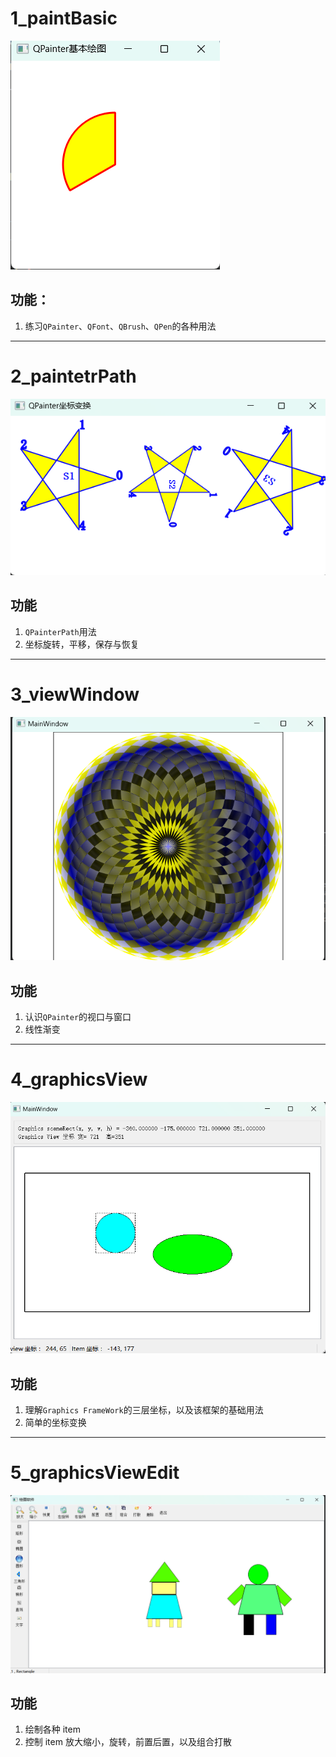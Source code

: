 # 1_paintBasic

![image-20230501144503841](./assets/image-20230501144503841.png)

## 功能：

1. 练习`QPainter`、`QFont`、`QBrush`、`QPen`的各种用法

---

# 2_paintetrPath

![image-20230501151344024](./assets/image-20230501151344024.png)

## 功能

1. `QPainterPath`用法
2. 坐标旋转，平移，保存与恢复

---

# 3_viewWindow

![image-20230501193858509](./assets/image-20230501193858509.png)

## 功能

1. 认识`QPainter`的视口与窗口
2. 线性渐变

---

# 4_graphicsView



![image-20230502143653505](./assets/image-20230502143653505.png)

## 功能

1. 理解`Graphics FrameWork`的三层坐标，以及该框架的基础用法
2. 简单的坐标变换

---

# 5_graphicsViewEdit

![image-20230502144119600](./assets/image-20230502144119600.png)

## 功能

1. 绘制各种 item
2. 控制 item 放大缩小，旋转，前置后置，以及组合打散



